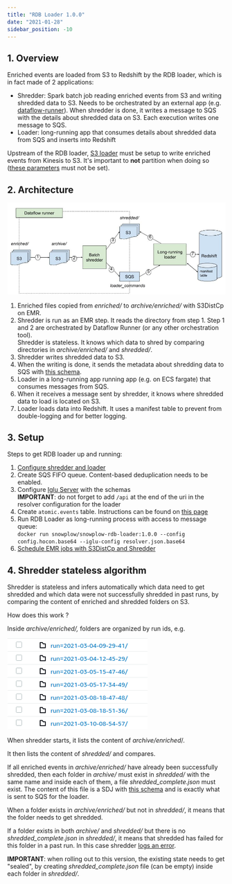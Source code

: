 ```yaml
---
title: "RDB Loader 1.0.0"
date: "2021-01-28"
sidebar_position: -10
---
```


## 1\. Overview

Enriched events are loaded from S3 to Redshift by the RDB loader, which is in fact made of 2 applications:

- Shredder: Spark batch job reading enriched events from S3 and writing shredded data to S3. Needs to be orchestrated by an external app (e.g. [dataflow-runner](/docs/pipeline-components-and-applications/dataflow-runner/guide-for-devops/)). When shredder is done, it writes a message to SQS with the details about shredded data on S3. Each execution writes one message to SQS.
- Loader: long-running app that consumes details about shredded data from SQS and inserts into Redshift

Upstream of the RDB loader, [S3 loader](/docs/pipeline-components-and-applications/loaders-storage-targets/s3-loader/) must be setup to write enriched events from Kinesis to S3. It's important to **not** partition when doing so ([these parameters](https://github.com/snowplow/snowplow-s3-loader/blob/1.0.0/examples/config.hocon.sample#L92-L97) must not be set).

## 2\. Architecture

![](images/architecture.png)

1. Enriched files copied from _enriched/_ to _archive/enriched/_ with S3DistCp on EMR.
2. Shredder is run as an EMR step. It reads the directory from step 1. 
    Step 1 and 2 are orchestrated by Dataflow Runner (or any other orchestration tool).  
    Shredder is stateless. It knows which data to shred by comparing directories in _archive/enriched/_ and _shredded/_.
3. Shredder writes shredded data to S3.
4. When the writing is done, it sends the metadata about shredding data to SQS with [this schema](https://github.com/snowplow/iglu-central/blob/master/schemas/com.snowplowanalytics.snowplow.storage/shredding_complete/jsonschema/1-0-0).
5. Loader in a long-running app running app (e.g. on ECS fargate) that consumes messages from SQS.
6. When it receives a message sent by shredder, it knows where shredded data to load is located on S3.
7. Loader loads data into Redshift. It uses a manifest table to prevent from double-logging and for better logging.

## 3\. Setup

Steps to get RDB loader up and running:

1. [Configure shredder and loader](/docs/pipeline-components-and-applications/loaders-storage-targets/snowplow-rdb-loader/configuring-rdb-shredder/)
2. Create SQS FIFO queue. Content-based deduplication needs to be enabled.
3. Configure [Iglu Server](/docs/pipeline-components-and-applications/iglu/setting-up-iglu/step-2-setup-an-iglu-repository/2-4-iglu-server/) with the schemas  
    **IMPORTANT**: do not forget to add `/api` at the end of the uri in the resolver configuration for the loader
4. Create `atomic.events` table. Instructions can be found on [this page](/docs/getting-started-on-snowplow-open-source/setup-snowplow-on-aws/setup-destinations/setup-redshift/launch-a-redshift-cluster/setup-the-snowplow-database-and-events-table/)
5. Run RDB Loader as long-running process with access to message queue:  
    `docker run snowplow/snowplow-rdb-loader:1.0.0 --config config.hocon.base64 --iglu-config resolver.json.base64`
6. [Schedule EMR jobs with S3DistCp and Shredder](/docs/pipeline-components-and-applications/loaders-storage-targets/snowplow-rdb-loader/configuring-rdb-shredder/#dataflow-runner)

## 4\. Shredder stateless algorithm

Shredder is stateless and infers automatically which data need to get shredded and which data were not successfully shredded in past runs, by comparing the content of enriched and shredded folders on S3.

How does this work ?

Inside _archive/enriched/,_ folders are organized by run ids, e.g.

![](images/ls.png)

When shredder starts, it lists the content of _archive/enriched_/.

It then lists the content of _shredded/_ and compares.

If all enriched events in _archive/enriched/_ have already been successfully shredded, then each folder in _archive/_ must exist in _shredded/_ with the same name and inside each of them, a file _shredded\_complete.json_ must exist. The content of this file is a SDJ with [this schema](https://github.com/snowplow/iglu-central/blob/master/schemas/com.snowplowanalytics.snowplow.storage/shredding_complete/jsonschema/1-0-0) and is exactly what is sent to SQS for the loader.

When a folder exists in _archive/enriched/_ but not in _shredded/_, it means that the folder needs to get shredded.

If a folder exists in both _archive/_ and _shredded/_ but there is no _shredded\_complete.json_ in _shredded/_, it means that shredded has failed for this folder in a past run. In this case shredder [logs an error](https://github.com/snowplow/snowplow-rdb-loader/blob/1.0.0/modules/shredder/src/main/scala/com/snowplowanalytics/snowplow/rdbloader/shredder/batch/ShredJob.scala#L224).

**IMPORTANT**: when rolling out to this version, the existing state needs to get "sealed", by creating _shredded\_complete.json_ file (can be empty) inside each folder in _shredded/_.
